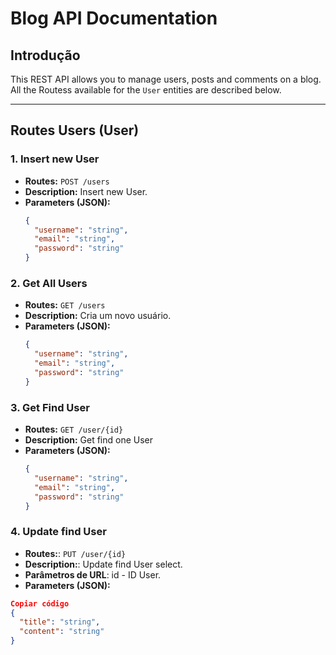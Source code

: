 # Blog API Documentation

## Introdução
This REST API allows you to manage users, posts and comments on a blog. All the Routess available for the `User` entities are described below.

---

## Routes Users (User)

### 1. Insert new User
- **Routes:** `POST /users`
- **Description:** Insert new User.
- **Parameters (JSON):**
  ```json
  {
    "username": "string",
    "email": "string",
    "password": "string"
  }
  ```

### 2. Get All Users
- **Routes:** `GET /users`
- **Description:** Cria um novo usuário.
- **Parameters (JSON):**
  ```json
  {
    "username": "string",
    "email": "string",
    "password": "string"
  }
  ```

### 3. Get Find User
- **Routes:** `GET /user/{id}`
- **Description:** Get find one User
- **Parameters (JSON):**
  ```json
  {
    "username": "string",
    "email": "string",
    "password": "string"
  }
  ```

### 4. Update find User
- **Routes:**: `PUT /user/{id}`
- **Description:**: Update find User select.
- **Parâmetros de URL**: id - ID User.
- **Parameters (JSON):**
```json
Copiar código
{
  "title": "string",
  "content": "string"
}
```
<br>